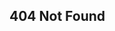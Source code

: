 ## 404 Not Found

<script>
var redirections = [{
  url: '/pages/acb-spec',
  patterns: [ /^acb-spec|acb_format|PhotoshopColorBook|photoshopcolorbook/ ]
}, {
  url: '/pages/freeware',
  patterns: [ /programs|^freeware/, /acb2xml/, /burr?ito/, /e-?res-?q/, /win-?res-?q/ ]
}, {
  url: 'https://web.archive.org/web/20170410104939/http://blog.magnetiq.com:80/',
  patterns: [ /tumblr/ ]
}];

function matchPath(path) {
  for (var i = 0; i < redirections.length; i++) {
    var redirection = redirections[i];

    for (var j = 0; j < redirection.patterns.length; j++) {
      if (redirection.patterns[j].test(path)) {
        return redirection.url;
      }
    }
  }
}

document.body.style.visibility = 'hidden';

var url = matchPath(document.location.pathname);

if (url) {
  document.location.replace(url);
} else {
  document.body.style.visibility = 'visible';
}
</script>
